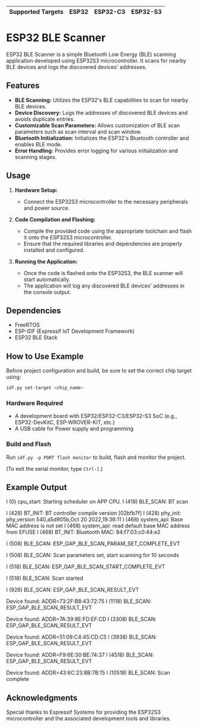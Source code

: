 | Supported Targets | ESP32 | ESP32-C3 | ESP32-S3 |
| ----------------- | ----- | -------- | -------- |

# ESP32 BLE Scanner

ESP32 BLE Scanner is a simple Bluetooth Low Energy (BLE) scanning application developed using ESP32S3 microcontroller. It scans for nearby BLE devices and logs the discovered devices' addresses.

## Features

- **BLE Scanning:** Utilizes the ESP32's BLE capabilities to scan for nearby BLE devices.
- **Device Discovery:** Logs the addresses of discovered BLE devices and avoids duplicate entries.
- **Customizable Scan Parameters:** Allows customization of BLE scan parameters such as scan interval and scan window.
- **Bluetooth Initialization:** Initializes the ESP32's Bluetooth controller and enables BLE mode.
- **Error Handling:** Provides error logging for various initialization and scanning stages.

## Usage

1. **Hardware Setup:**
   - Connect the ESP32S3 microcontroller to the necessary peripherals and power source.

2. **Code Compilation and Flashing:**
   - Compile the provided code using the appropriate toolchain and flash it onto the ESP32S3 microcontroller.
   - Ensure that the required libraries and dependencies are properly installed and configured.

3. **Running the Application:**
   - Once the code is flashed onto the ESP32S3, the BLE scanner will start automatically.
   - The application will log any discovered BLE devices' addresses in the console output.


## Dependencies

- FreeRTOS
- ESP-IDF (Espressif IoT Development Framework)
- ESP32 BLE Stack


## How to Use Example

Before project configuration and build, be sure to set the correct chip target using:

```bash
idf.py set-target <chip_name>
```

### Hardware Required

* A development board with ESP32/ESP32-C3/ESP32-S3 SoC (e.g., ESP32-DevKitC, ESP-WROVER-KIT, etc.)
* A USB cable for Power supply and programming

### Build and Flash

Run `idf.py -p PORT flash monitor` to build, flash and monitor the project.

(To exit the serial monitor, type ``Ctrl-]``.)


## Example Output

I (0) cpu_start: Starting scheduler on APP CPU.
I (418) BLE_SCAN: BT scan


I (428) BT_INIT: BT controller compile version [02bfb7f]
I (428) phy_init: phy_version 540,a5d905b,Oct 20 2022,19:36:11
I (468) system_api: Base MAC address is not set
I (468) system_api: read default base MAC address from EFUSE
I (468) BT_INIT: Bluetooth MAC: 84:f7:03:c0:44:e2

I (508) BLE_SCAN: ESP_GAP_BLE_SCAN_PARAM_SET_COMPLETE_EVT

I (508) BLE_SCAN: Scan parameters set, start scanning for 10 seconds


I (518) BLE_SCAN: ESP_GAP_BLE_SCAN_START_COMPLETE_EVT

I (518) BLE_SCAN: Scan started


I (928) BLE_SCAN: ESP_GAP_BLE_SCAN_RESULT_EVT

Device found: ADDR=73:2F:B8:43:72:75
I (1118) BLE_SCAN: ESP_GAP_BLE_SCAN_RESULT_EVT

Device found: ADDR=7A:39:8E:FD:EF:CD
I (3308) BLE_SCAN: ESP_GAP_BLE_SCAN_RESULT_EVT

Device found: ADDR=51:09:C4:45:CD:C5
I (3938) BLE_SCAN: ESP_GAP_BLE_SCAN_RESULT_EVT

Device found: ADDR=F9:6E:30:BE:74:37
I (4518) BLE_SCAN: ESP_GAP_BLE_SCAN_RESULT_EVT

Device found: ADDR=43:6C:23:8B:7B:15
I (10518) BLE_SCAN: Scan complete

## Acknowledgments

Special thanks to Espressif Systems for providing the ESP32S3 microcontroller and the associated development tools and libraries.

